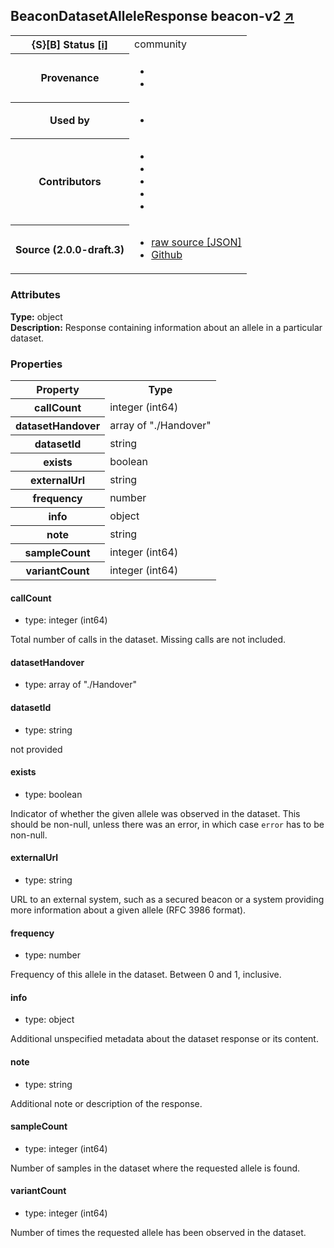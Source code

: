 
<div id="schema-header-title">
  <h2>BeaconDatasetAlleleResponse <span id="schema-header-title-project">beacon-v2 <a href="https://github.com/ga4gh-beacon/specification-v2-blocks" target="_BLANK">&nearr;</a></span> </h2>
</div>

<table id="schema-header-table">
  <tr>
    <th>{S}[B] Status <a href="https://schemablocks.org/about/sb-status-levels.html">[i]</a></th>
    <td><div id="schema-header-status">community</div></td>
  </tr>

  <tr>
    <th>Provenance</th>
    <td>
      <ul>
<li><a href="https://github.com/ga4gh-beacon/specification-v2"></a></li>
<li><a href="https://github.com/progenetix/bycon/"></a></li>
      </ul>
    </td>
  </tr>
  <tr>
    <th>Used by</th>
    <td>
      <ul>
<li><a href="https://github.com/progenetix/schemas/"></a></li>
      </ul>
    </td>
  </tr>

<!--more-->

  <tr>
    <th>Contributors</th>
    <td>
      <ul>
<li><a href="https://beacon-project.io/categories/people.html"></a></li>
<li><a href="https://github.com/jrambla"></a></li>
<li><a href="https://github.com/sdelatorrep"></a></li>
<li><a href="https://github.com/mamanambiya"></a></li>
<li><a href="https://orcid.org/0000-0002-9903-4248"></a></li>
      </ul>
    </td>
  </tr>
  <tr>
    <th>Source (2.0.0-draft.3)</th>
    <td>
      <ul>
        <li><a href="current/BeaconDatasetAlleleResponse.json" target="_BLANK">raw source [JSON]</a></li>
        <li><a href="https://github.com/ga4gh-beacon/specification-v2-blocks/blob/master/schemas/BeaconDatasetAlleleResponse.yaml" target="_BLANK">Github</a></li>
      </ul>
    </td>
  </tr>
</table>

<div id="schema-attributes-title">
  <h3>Attributes</h3>
</div>

  
__Type:__ object  
__Description:__ Response containing information about an allele in a particular dataset.

### Properties

<table id="schema-properties-table">
  <tr>
    <th>Property</th>
    <th>Type</th>
  </tr>
  <tr>
    <th>callCount</th>
    <td>integer (int64)</td>
  </tr>
  <tr>
    <th>datasetHandover</th>
    <td>array of "./Handover"</td>
  </tr>
  <tr>
    <th>datasetId</th>
    <td>string</td>
  </tr>
  <tr>
    <th>exists</th>
    <td>boolean</td>
  </tr>
  <tr>
    <th>externalUrl</th>
    <td>string</td>
  </tr>
  <tr>
    <th>frequency</th>
    <td>number</td>
  </tr>
  <tr>
    <th>info</th>
    <td>object</td>
  </tr>
  <tr>
    <th>note</th>
    <td>string</td>
  </tr>
  <tr>
    <th>sampleCount</th>
    <td>integer (int64)</td>
  </tr>
  <tr>
    <th>variantCount</th>
    <td>integer (int64)</td>
  </tr>

</table>


#### callCount

* type: integer (int64)

Total number of calls in the dataset. Missing calls are not 
included.



#### datasetHandover

* type: array of "./Handover"




#### datasetId

* type: string

not provided



#### exists

* type: boolean

Indicator of whether the given allele was observed in the dataset. This should be non-null, unless there was an error, in which case `error` has to be non-null.


#### externalUrl

* type: string

URL to an external system, such as a secured beacon or a system providing more information about a given allele (RFC 3986 format).


#### frequency

* type: number

Frequency of this allele in the dataset. Between 0 and 1, inclusive.



#### info

* type: object

Additional unspecified metadata about the dataset response or its 
content.



#### note

* type: string

Additional note or description of the response.



#### sampleCount

* type: integer (int64)

Number of samples in the dataset where the requested allele is 
found.



#### variantCount

* type: integer (int64)

Number of times the requested allele has been observed in the 
dataset.



